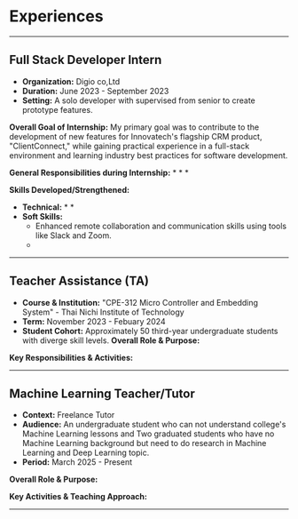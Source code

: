 # Experiences
---

## Full Stack Developer Intern
* **Organization:** Digio co,Ltd
* **Duration:** June 2023 - September 2023
* **Setting:** A solo developer with supervised from senior to create prototype features.

**Overall Goal of Internship:**
My primary goal was to contribute to the development of new features for Innovatech's flagship CRM product, "ClientConnect," while gaining practical experience in a full-stack environment and learning industry best practices for software development.

**General Responsibilities during Internship:**
* 
* 
* 

**Skills Developed/Strengthened:**
* **Technical:**
    * 
    * 
* **Soft Skills:**
    * Enhanced remote collaboration and communication skills using tools like Slack and Zoom.
    * 

---

## Teacher Assistance (TA)
* **Course & Institution:** "CPE-312 Micro Controller and Embedding System" - Thai Nichi Institute of Technology
* **Term:** November 2023 - Febuary 2024
* **Student Cohort:** Approximately 50 third-year undergraduate students with diverge skill levels.
**Overall Role & Purpose:**


**Key Responsibilities & Activities:**


---

## Machine Learning Teacher/Tutor
* **Context:** Freelance Tutor
* **Audience:** An undergraduate student who can not understand college's Machine Learning lessons and Two graduated students who have no Machine Learning background but need to do research in Machine Learning and Deep Learning topic.
* **Period:** March 2025 - Present

**Overall Role & Purpose:**


**Key Activities & Teaching Approach:**


---